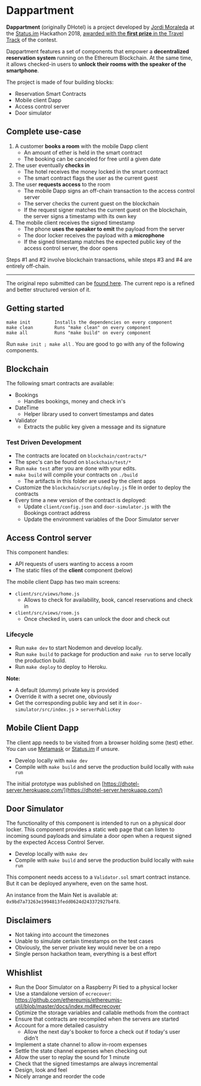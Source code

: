 # Dappartment

**Dappartment** (originally DHotel) is a project developed by [Jordi Moraleda](https://www.github.com/ledfusion) at the [Status.im](https://status.im/) Hackathon 2018, [awarded with the **first prize** in the Travel Track](https://our.status.im/cryptolife-winners-round-up/#travel-track) of the contest. 

Dappartment features a set of components that empower a **decentralized reservation system** running on the Ethereum Blockchain. At the same time, it allows checked-in users to **unlock their rooms with the speaker of the smartphone**. 

The project is made of four building blocks:

* Reservation Smart Contracts
* Mobile client Dapp
* Access control server
* Door simulator

## Complete use-case

1. A customer **books a room** with the mobile Dapp client
	- An amount of ether is held in the smart contract
	- The booking can be canceled for free until a given date
2. The user eventually **checks in**
	- The hotel receives the money locked in the smart contract
	- The smart contract flags the user as the current guest
3. The user **requests access** to the room
	- The mobile Dapp signs an off-chain transaction to the access control server
	- The server checks the current guest on the blockchain
	- If the request signer matches the current guest on the blockchain, the server signs a timestamp with its own key
4. The mobile client receives the signed timestamp
	- The phone **uses the speaker to emit** the payload from the server
	- The door locker receives the payload with a **microphone**
	- If the signed timestamp matches the expected public key of the access control server, the door opens

Steps #1 and #2 involve blockchain transactions, while steps #3 and #4 are entirely off-chain. 

---

The original repo submitted can be [found here](https://github.com/status-im/CryptoLife/tree/ledfusion-dhotel). The current repo is a refined and better structured version of it.


## Getting started

```
make init         Installs the dependencies on every component
make clean        Runs "make clean" on every component
make all          Runs "make build" on every component
```

Run `make init ; make all` . You are good to go with any of the following components.

## Blockchain

The following smart contracts are available:

* Bookings
	* Handles bookings, money and check in's
* DateTime
	* Helper library used to convert timestamps and dates
* Validator
	* Extracts the public key given a message and its signature

### Test Driven Development

* The contracts are located on `blockchain/contracts/*`
* The spec's can be found on `blockchain/test/*`
* Run `make test` after you are done with your edits. 
* `make build` will compile your contracts on `./build`
	* The artifacts in this folder are used by the client apps
* Customize the `blockchain/scripts/deploy.js` file in order to deploy the contracts 
* Every time a new version of the contract is deployed:
	* Update `client/config.json` and `door-simulator.js` with the Bookings contract address
	* Update the environment variables of the Door Simulator server

## Access Control server

This component handles:

* API requests of users wanting to access a room
* The static files of the **client** component (below)

The mobile client Dapp has two main screens:

* `client/src/views/home.js`
	* Allows to check for availability, book, cancel reservations and check in
* `client/src/views/room.js`
	* Once checked in, users can unlock the door and check out

### Lifecycle
* Run `make dev` to start Nodemon and develop locally.
* Run `make build` to package for production and `make run` to serve locally the production build.
* Run `make deploy` to deploy to Heroku.

**Note:**
* A default (dummy) private key is provided
* Override it with a secret one, obviously
* Get the corresponding public key and set it in `door-simulator/src/index.js` > `serverPublicKey`

## Mobile Client Dapp

The client app needs to be visited from a browser holding some (test) ether. You can use [Metamask](https://www.metamask.io/) or [Status.im](https://status.im/) if unsure.

* Develop locally with `make dev`
* Compile with `make build` and serve the production build locally with `make run`

The initial prototype was published on [https://dhotel-server.herokuapp.com/](https://dhotel-server.herokuapp.com/)

## Door Simulator

The functionality of this component is intended to run on a physical door locker. This component provides a static web page that can listen to incoming sound payloads and simulate a door open when a request signed by the expected Access Control Server. 

* Develop locally with `make dev`
* Compile with `make build` and serve the production build locally with `make run`

This component needs access to a `Validator.sol` smart contract instance. But it can be deployed anywhere, even on the same host. 

An instance from the Main Net is available at: `0x9bd7a73263e1994813fedd0624d243372927b4f8`. 

## Disclaimers

* Not taking into account the timezones
* Unable to simulate certain timestamps on the test cases
* Obviously, the server private key would never be on a repo
* Single person hackathon team, everything is a best effort

## Whishlist
* Run the Door Simulator on a Raspberry Pi tied to a physical locker
* Use a standalone version of `ecrecover`: https://github.com/ethereumjs/ethereumjs-util/blob/master/docs/index.md#ecrecover
* Optimize the storage variables and callable methods from the contract
* Ensure that contracts are recompiled when the servers are started
* Account for a more detailed casuistry
	* Allow the next day's booker to force a check out if today's user didn't
* Implement a state channel to allow in-room expenses
* Settle the state channel expenses when checking out
* Allow the user to replay the sound for 1 minute
* Check that the signed timestamps are always incremental
* Design, look and feel
* Nicely arrange and reorder the code
